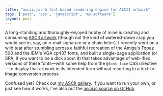 ```yaml
---
title: "ascii.js: A font-based rendering engine for ASCII artwork"
tags: ['post', 'css', 'javascript', 'my-software']
layout: post
---
```


A long-standing and thoroughly-enjoyed hobby of mine is creating and
consuming [ASCII artwork](https://en.wikipedia.org/wiki/ASCII_art)
(though not the kind of watered-down crap you would see in, say, an
e-mail signature or a chain letter). I recently went on a wild tear
after stumbling across a faithful recreation of the Amiga's Topaz 500
and the IBM's VGA cp437 fonts, and built a single-page application (or
SPA, if you want to be a dick about it) that takes advantage of
web-ified versions of these fonts—with some help from the `@font-face`
CSS directive—to display that artwork in its intended form without
resorting to a text-to-image conversion process.

Confused yet? Check out [my ASCII gallery](http://oddnetwork.org/ascii).
If you want to run your own, or just see how it works, I've also put the
[ascii.js source on GitHub](https://github.com/haliphax/ascii.js).
